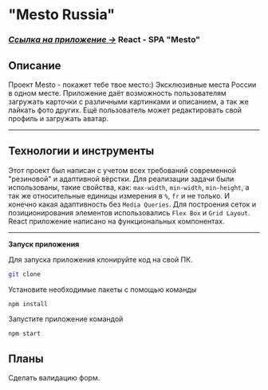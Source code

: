 # "Mesto Russia"

### [*Ссылка на приложение &rarr;*](https://tsverkunov.github.io/mesto-react/ "Mesto") React - SPA "Mesto"

## Описание

Проект Mesto - покажет тебе твое место:)
Эксклюзивные места России в одном месте. Приложение даёт возможность пользователям загружать карточки с различными
картинками и описанием, а так же лайкать фото других. Ещё пользователь может редактировать свой профиль и загружать аватар.

***

## Технологии и инструменты

Этот проект был написан с учетом всех требований современной "резиновой" и адаптивной вёрстки. Для реализации задачи
были использованы, такие свойства, как: ```max-width```, ```min-width```, ```min-height```, а так же относительные
единицы измерения в ```%```, ```fr``` и не только. И конечно какая адаптивность без ```Media Queries```. Для построения
сеток и позиционирования элементов использовались ```Flex Box``` и ```Grid Layout```.
React приложение написано на функциональных компонентах.
***

**Запуск приложения**

Для запуска приложения клонируйте код на свой ПК. 
```sh
git clone
```

Установите необходимые пакеты с помощью команды
```sh
npm install
```

Запустите приложение командой
```sh
npm start
```

## Планы

Сделать валидацию форм.
